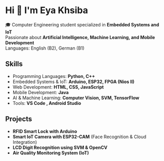 # Hi 👋 I'm Eya Khsiba  

🎓 Computer Engineering student specialized in **Embedded Systems and IoT**  
Passionate about **Artificial Intelligence, Machine Learning, and Mobile Development**  
Languages: English (B2), German (B1)  

## Skills  
- Programming Languages: **Python, C++**  
- Embedded Systems & IoT: **Arduino, ESP32, FPGA (Nios II)**  
- Web Development: **HTML, CSS, JavaScript**
- Mobile Development: **Java**  
- AI & Machine Learning: **Computer Vision, SVM, TensorFlow**  
- Tools: **VS Code , Android Studio**  

## Projects  
- **RFID Smart Lock with Arduino**  
- **Smart IoT Camera with ESP32-CAM** (Face Recognition & Cloud Integration)  
- **LCD Digit Recognition using SVM & OpenCV**  
- **Air Quality Monitoring System (IoT)**  
   

